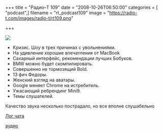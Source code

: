 +++
title = "Радио–Т 109"
date = "2008-10-26T06:50:00"
categories = [ "podcast",]
filename = "rt_podcast109"
image = "https://radio-t.com/images/radio-t/rt109.png"

+++

![](https://radio-t.com/images/radio-t/rt109.png)

- Кризис. Шоу в трех причинах с увольнениями.
- На удивление хорошие впечатления от MacBook
- Сахарный интерфейс, рекомендации лучших Бобуков.
- BMW можно будет скомпилировать.
- Совершенно не тормозящий Bold.
- 13 фич Федоры.
- Женский взгляд на аватары.
- Google меняет Chrome на истребитель.
- Ужасающий ребрендинг Mini9.
- Темы слушателей.

Качество звука несколько пострадало, но все вполне слушабельно

[Лог чата](http://chat.radio-t.com/logs/radio-t-109.html)

[аудио](https://cdn.radio-t.com/rt_podcast109.mp3)
<audio src="https://cdn.radio-t.com/rt_podcast109.mp3" preload="none"></audio>
